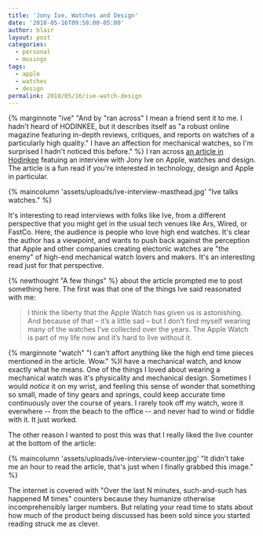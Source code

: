 ```yaml
---
title: 'Jony Ive, Watches and Design'
date: '2018-05-16T09:58:00-05:00'
author: blair
layout: post
categories:
  - personal
  - musings
tags:
  - apple
  - watches
  - design
permalink: 2018/05/16/ive-watch-design
---
```

{% marginnote "ive" "And by \"ran across\" I mean a friend sent it to me.  I hadn't heard of HODINKEE, but it describes itself as \"a robust online magazine featuring in-depth reviews, critiques, and reports on watches of a particularly high quality.\"  I have an affection for mechanical watches, so I'm surprised I hadn't noticed this before." %} I ran across [an article in Hodinkee](https://www.hodinkee.com/magazine/jony-ive-apple) featuing an interview with Jony Ive on Apple, watches and design.  The article is a fun read if you're interested in technology, design and Apple in particular.

{% maincolumn 'assets/uploads/ive-interview-masthead.jpg' "Ive talks watches." %}

It's interesting to read interviews with folks like Ive, from a different perspective that you might get in the usual tech venues like Ars, Wired, or FastCo.  Here, the audience is people who love high end watches.  It's clear the author has a viewpoint, and wants to push back against the perception that Apple and other companies creating electonic watches are  "the enemy" of high-end mechanical watch lovers and makers.  It's an interesting read just for that perspective. 

{% newthought "A few things" %} about the article prompted me to post something here.  The first was that one of the things Ive said  reasonated with me:

> I think the liberty that the Apple Watch has given us is astonishing. And because of that – it’s a little sad – but I don’t find myself wearing many of the watches I’ve collected over the years. The Apple Watch is part of my life now and it’s hard to live without it.

{% marginnote "watch" "I can't affort anything like the high end time pieces mentioned in the article.  Wow." %}I have a mechanical watch, and know exactly what he means.  One of the things I loved about wearing a mechanical watch was it's physicality and mechanical design. Sometimes I would _notice_ it on my wrist, and feeling this sense of wonder that something so small, made of tiny gears and springs, could keep accurate time continuously over the course of years. I rarely took off my watch, wore it everwhere -- from the beach to the office -- and never had to wind or fiddle with it. It just worked.

The other reason I wanted to post this was that I really liked the live counter at the bottom of the article:

{% maincolumn 'assets/uploads/ive-interview-counter.jpg' "It didn't take me an hour to read the article, that's just when I finally grabbed this image." %}

The internet is covered with "Over the last N minutes, such-and-such has happened M times" counters because they humanize otherwise incomprehensibly larger numbers.  But relating your read time to stats about how much of the product being discussed has been sold since you started reading struck me as clever.  
